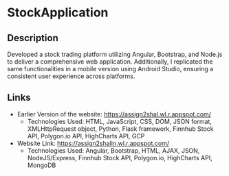 # StockApplication
## Description
Developed a stock trading platform utilizing Angular, Bootstrap, and Node.js to deliver a comprehensive web application. Additionally, I replicated the same functionalities in a mobile version using Android Studio, ensuring a consistent user experience across platforms.
## Links 
* Earlier Version of the website: https://assign2shal.wl.r.appspot.com/
  * Technologies Used: HTML, JavaScript, CSS, DOM, JSON format, XMLHttpRequest object, Python, Flask framework, Finnhub Stock API, Polygon.io API, HighCharts API, GCP
* Website Link: https://assign2shalin.wl.r.appspot.com/
  * Technologies Used: Angular, Bootstrap, HTML, AJAX, JSON, NodeJS/Express, Finnhub Stock API, Polygon.io, HighCharts API, MongoDB
